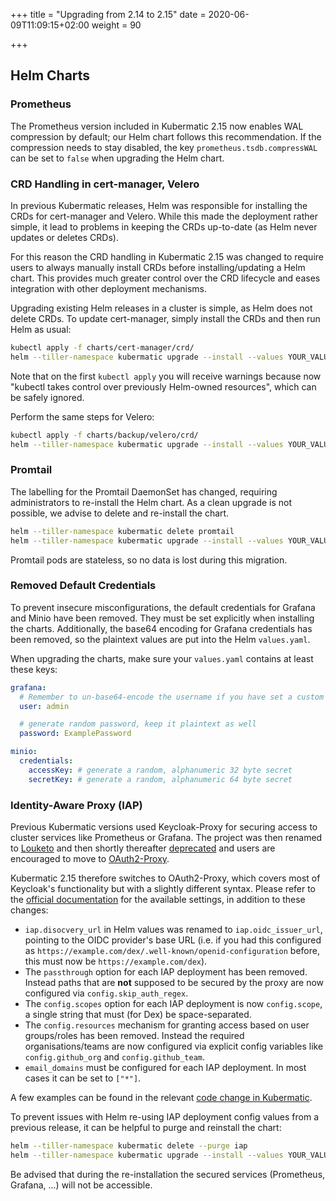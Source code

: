 +++
title = "Upgrading from 2.14 to 2.15"
date = 2020-06-09T11:09:15+02:00
weight = 90

+++

## Helm Charts

### Prometheus

The Prometheus version included in Kubermatic 2.15 now enables WAL compression by default; our Helm chart follows this
recommendation. If the compression needs to stay disabled, the key `prometheus.tsdb.compressWAL` can be set to `false`
when upgrading the Helm chart.

### CRD Handling in cert-manager, Velero

In previous Kubermatic releases, Helm was responsible for installing the CRDs for cert-manager and Velero. While this
made the deployment rather simple, it lead to problems in keeping the CRDs up-to-date (as Helm never updates or deletes
CRDs).

For this reason the CRD handling in Kubermatic 2.15 was changed to require users to always manually install CRDs before
installing/updating a Helm chart. This provides much greater control over the CRD lifecycle and eases integration with
other deployment mechanisms.

Upgrading existing Helm releases in a cluster is simple, as Helm does not delete CRDs. To update cert-manager, simply
install the CRDs and then run Helm as usual:

```bash
kubectl apply -f charts/cert-manager/crd/
helm --tiller-namespace kubermatic upgrade --install --values YOUR_VALUES_YAML_HERE --namespace cert-manager cert-manager charts/cert-manager/
```

Note that on the first `kubectl apply` you will receive warnings because now "kubectl takes control over previously
Helm-owned resources", which can be safely ignored.

Perform the same steps for Velero:

```bash
kubectl apply -f charts/backup/velero/crd/
helm --tiller-namespace kubermatic upgrade --install --values YOUR_VALUES_YAML_HERE --namespace velero velero charts/backup/velero/
```

### Promtail

The labelling for the Promtail DaemonSet has changed, requiring administrators to re-install the Helm chart. As a clean
upgrade is not possible, we advise to delete and re-install the chart.

```bash
helm --tiller-namespace kubermatic delete promtail
helm --tiller-namespace kubermatic upgrade --install --values YOUR_VALUES_YAML_HERE --namespace logging promtail charts/logging/promtail/
```

Promtail pods are stateless, so no data is lost during this migration.

### Removed Default Credentials

To prevent insecure misconfigurations, the default credentials for Grafana and Minio have been removed. They must be
set explicitly when installing the charts. Additionally, the base64 encoding for Grafana credentials has been removed,
so the plaintext values are put into the Helm `values.yaml`.

When upgrading the charts, make sure your `values.yaml` contains at least these keys:

```yaml
grafana:
  # Remember to un-base64-encode the username if you have set a custom value.
  user: admin

  # generate random password, keep it plaintext as well
  password: ExamplePassword

minio:
  credentials:
    accessKey: # generate a random, alphanumeric 32 byte secret
    secretKey: # generate a random, alphanumeric 64 byte secret
```

### Identity-Aware Proxy (IAP)

Previous Kubermatic versions used Keycloak-Proxy for securing access to cluster services like Prometheus or Grafana.
The project was then renamed to [Louketo](https://github.com/louketo/louketo-proxy) and then shortly thereafter
[deprecated](https://github.com/louketo/louketo-proxy/issues/683) and users are encouraged to move to
[OAuth2-Proxy](https://github.com/oauth2-proxy/oauth2-proxy).

Kubermatic 2.15 therefore switches to OAuth2-Proxy, which covers most of Keycloak's functionality but with a slightly
different syntax. Please refer to the [official documentation](https://github.com/oauth2-proxy/oauth2-proxy/blob/master/docs/configuration/configuration.md)
for the available settings, in addition to these changes:

* `iap.disocvery_url` in Helm values was renamed to `iap.oidc_issuer_url`, pointing to the OIDC provider's base
  URL (i.e. if you had this configured as `https://example.com/dex/.well-known/openid-configuration` before, this must
  now be `https://example.com/dex`).
* The `passthrough` option for each IAP deployment has been removed. Instead paths that are **not** supposed to be
  secured by the proxy are now configured via `config.skip_auth_regex`.
* The `config.scopes` option for each IAP deployment is now `config.scope`, a single string that must (for Dex)
  be space-separated.
* The `config.resources` mechanism for granting access based on user groups/roles has been removed. Instead the
  required organisations/teams are now configured via explicit config variables like `config.github_org` and
  `config.github_team`.
* `email_domains` must be configured for each IAP deployment. In most cases it can be set to `["*"]`.

A few examples can be found in the relevant [code change in Kubermatic](https://github.com/kubermatic/kubermatic/pull/5777/files).

To prevent issues with Helm re-using IAP deployment config values from a previous release, it can be helpful to purge and
reinstall the chart:

```bash
helm --tiller-namespace kubermatic delete --purge iap
helm --tiller-namespace kubermatic upgrade --install --values YOUR_VALUES_YAML_HERE --namespace iap iap charts/iap/
```

Be advised that during the re-installation the secured services (Prometheus, Grafana, ...) will not be accessible.
